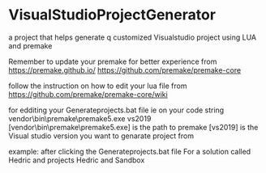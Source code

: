 # VisualStudioProjectGenerator
a project that helps generate q customized Visualstudio project using LUA and premake 


Remember to update your premake for better experience from 
https://premake.github.io/
https://github.com/premake/premake-core

follow the instruction on how to edit your lua file from
https://github.com/premake/premake-core/wiki

for edditing your Generateprojects.bat file ie 
on your code string vendor\bin\premake\premake5.exe vs2019
[vendor\bin\premake\premake5.exe] is the path to premake
[vs2019] is the Visual studio version you want to genarate project from


example:
after clicking the Generateprojects.bat file
For a solution called Hedric 
and projects Hedric and Sandbox


